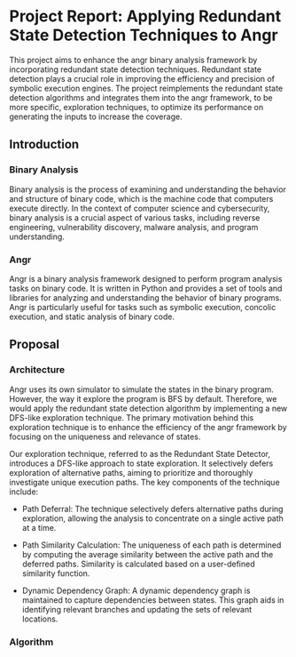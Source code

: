 # Project Report: Applying Redundant State Detection Techniques to Angr

This project aims to enhance the angr binary analysis framework by incorporating redundant state detection techniques. Redundant state detection plays a crucial role in improving the efficiency and precision of symbolic execution engines. The project reimplements the redundant state detection algorithms and integrates them into the angr framework, to be more specific, exploration techniques, to optimize its performance on generating the inputs to increase the coverage.

## Introduction

### Binary Analysis
Binary analysis is the process of examining and understanding the behavior and structure of binary code, which is the machine code that computers execute directly. In the context of computer science and cybersecurity, binary analysis is a crucial aspect of various tasks, including reverse engineering, vulnerability discovery, malware analysis, and program understanding. 

### Angr

Angr is a binary analysis framework designed to perform program analysis tasks on binary code. It is written in Python and provides a set of tools and libraries for analyzing and understanding the behavior of binary programs. Angr is particularly useful for tasks such as symbolic execution, concolic execution, and static analysis of binary code.

## Proposal

### Architecture
Angr uses its own simulator to simulate the states in the binary program. However, the way it explore the program is BFS by default. Therefore, we would apply the redundant state detection algorithm by implementing a new DFS-like exploration technique. The primary motivation behind this exploration technique is to enhance the efficiency of the angr framework by focusing on the uniqueness and relevance of states.

Our exploration technique, referred to as the Redundant State Detector, introduces a DFS-like approach to state exploration. It selectively defers exploration of alternative paths, aiming to prioritize and thoroughly investigate unique execution paths. The key components of the technique include:

* Path Deferral: The technique selectively defers alternative paths during exploration, allowing the analysis to concentrate on a single active path at a time.

* Path Similarity Calculation: The uniqueness of each path is determined by computing the average similarity between the active path and the deferred paths. Similarity is calculated based on a user-defined similarity function.

* Dynamic Dependency Graph: A dynamic dependency graph is maintained to capture dependencies between states. This graph aids in identifying relevant branches and updating the sets of relevant locations.



### Algorithm

